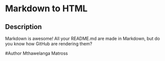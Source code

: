 # Markdown to HTML

<h2>Description</h2>
<p>Markdown is awesome! All your README.md are made in Markdown, but do you know how GitHub are rendering them?</p>

#Author
Mthawelanga Matross
